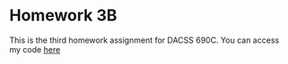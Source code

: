 # Homework 3B
This is the third homework assignment for DACSS 690C. You can access my code [here](https://comp-soc-science-methods.github.io/HW3_ahp/)
